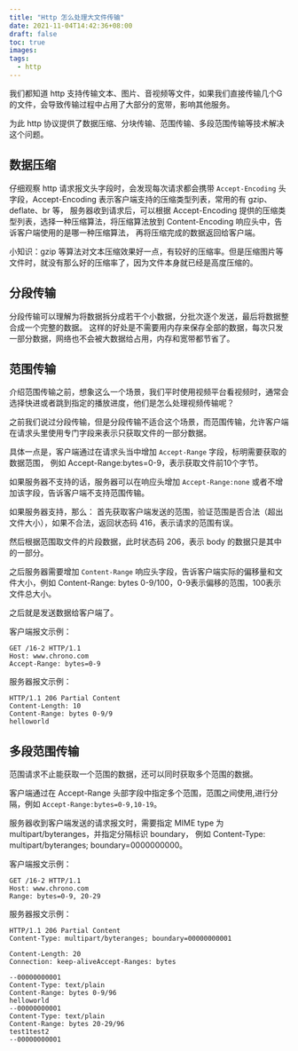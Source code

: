 ```yaml
---
title: "Http 怎么处理大文件传输"
date: 2021-11-04T14:42:36+08:00
draft: false
toc: true
images:
tags: 
  - http
---
```


我们都知道 http 支持传输文本、图片、音视频等文件，如果我们直接传输几个G的文件，会导致传输过程中占用了大部分的宽带，影响其他服务。

为此 http 协议提供了数据压缩、分块传输、范围传输、多段范围传输等技术解决这个问题。

## 数据压缩
仔细观察 http 请求报文头字段时，会发现每次请求都会携带 `Accept-Encoding` 头字段，Accept-Encoding 表示客户端支持的压缩类型列表，常用的有 gzip、deflate、br 等，
服务器收到请求后，可以根据 Accept-Encoding 提供的压缩类型列表，选择一种压缩算法，将压缩算法放到 Content-Encoding 响应头中，告诉客户端使用的是哪一种压缩算法，
再将压缩完成的数据返回给客户端。

小知识：gzip 等算法对文本压缩效果好一点，有较好的压缩率。但是压缩图片等文件时，就没有那么好的压缩率了，因为文件本身就已经是高度压缩的。

## 分段传输
分段传输可以理解为将数据拆分成若干个小数据，分批次逐个发送，最后将数据整合成一个完整的数据。
这样的好处是不需要用内存来保存全部的数据，每次只发一部分数据，网络也不会被大数据给占用，内存和宽带都节省了。

## 范围传输
介绍范围传输之前，想象这么一个场景，我们平时使用视频平台看视频时，通常会选择快进或者跳到指定的播放进度，他们是怎么处理视频传输呢？

之前我们说过分段传输，但是分段传输不适合这个场景，而范围传输，允许客户端在请求头里使用专门字段来表示只获取文件的一部分数据。

具体一点是，客户端通过在请求头当中增加 `Accept-Range` 字段，标明需要获取的数据范围，
例如 Accept-Range:bytes=0-9，表示获取文件前10个字节。

如果服务器不支持的话，服务器可以在响应头增加 `Accept-Range:none` 或者不增加该字段，告诉客户端不支持范围传输。

如果服务器支持，那么：
首先获取客户端发送的范围，验证范围是否合法（超出文件大小），如果不合法，返回状态码 416，表示请求的范围有误。

然后根据范围取文件的片段数据，此时状态码 206，表示 body 的数据只是其中的一部分。

之后服务器需要增加 `Content-Range` 响应头字段，告诉客户端实际的偏移量和文件大小，例如 Content-Range: bytes 0-9/100，0-9表示偏移的范围，100表示文件总大小。

之后就是发送数据给客户端了。

客户端报文示例：
```
GET /16-2 HTTP/1.1
Host: www.chrono.com
Accept-Range: bytes=0-9
```

服务器报文示例：
```
HTTP/1.1 206 Partial Content
Content-Length: 10
Content-Range: bytes 0-9/9
helloworld
```

## 多段范围传输
范围请求不止能获取一个范围的数据，还可以同时获取多个范围的数据。

客户端通过在 Accept-Range 头部字段中指定多个范围，范围之间使用,进行分隔，例如 `Accept-Range:bytes=0-9,10-19`。

服务器收到客户端发送的请求报文时，需要指定 MIME type 为 multipart/byteranges，并指定分隔标识 boundary，
例如 Content-Type: multipart/byteranges; boundary=0000000000。

客户端报文示例：
```
GET /16-2 HTTP/1.1
Host: www.chrono.com
Range: bytes=0-9, 20-29
```

服务器报文示例：
```
HTTP/1.1 206 Partial Content
Content-Type: multipart/byteranges; boundary=00000000001

Content-Length: 20
Connection: keep-aliveAccept-Ranges: bytes

--00000000001
Content-Type: text/plain
Content-Range: bytes 0-9/96
helloworld
--00000000001
Content-Type: text/plain
Content-Range: bytes 20-29/96
test1test2
--00000000001
```
